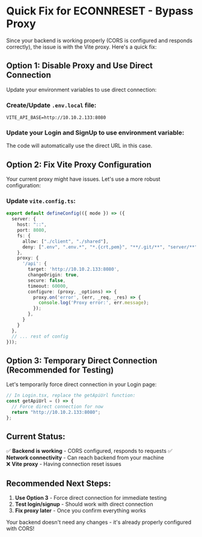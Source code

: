 # Quick Fix for ECONNRESET - Bypass Proxy

Since your backend is working properly (CORS is configured and responds correctly), the issue is with the Vite proxy. Here's a quick fix:

## Option 1: Disable Proxy and Use Direct Connection

Update your environment variables to use direct connection:

### Create/Update `.env.local` file:

```env
VITE_API_BASE=http://10.10.2.133:8080
```

### Update your Login and SignUp to use environment variable:

The code will automatically use the direct URL in this case.

## Option 2: Fix Vite Proxy Configuration

Your current proxy might have issues. Let's use a more robust configuration:

### Update `vite.config.ts`:

```typescript
export default defineConfig(({ mode }) => ({
  server: {
    host: "::",
    port: 8080,
    fs: {
      allow: ["./client", "./shared"],
      deny: [".env", ".env.*", "*.{crt,pem}", "**/.git/**", "server/**"],
    },
    proxy: {
      '/api': {
        target: 'http://10.10.2.133:8080',
        changeOrigin: true,
        secure: false,
        timeout: 60000,
        configure: (proxy, _options) => {
          proxy.on('error', (err, _req, _res) => {
            console.log('Proxy error:', err.message);
          });
        },
      }
    }
  },
  // ... rest of config
}));
```

## Option 3: Temporary Direct Connection (Recommended for Testing)

Let's temporarily force direct connection in your Login page:

```typescript
// In Login.tsx, replace the getApiUrl function:
const getApiUrl = () => {
  // Force direct connection for now
  return "http://10.10.2.133:8080";
};
```

## Current Status:

✅ **Backend is working** - CORS configured, responds to requests
✅ **Network connectivity** - Can reach backend from your machine  
❌ **Vite proxy** - Having connection reset issues

## Recommended Next Steps:

1. **Use Option 3** - Force direct connection for immediate testing
2. **Test login/signup** - Should work with direct connection
3. **Fix proxy later** - Once you confirm everything works

Your backend doesn't need any changes - it's already properly configured with CORS!
